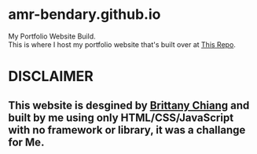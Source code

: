 # amr-bendary.github.io
My Portfolio Website Build.  
This is where I host my portfolio website that's built over at [This Repo](https://github.com/Amr-Bendary/amr-bendary.github.io).

# DISCLAIMER
## This website is desgined by [Brittany Chiang](https://github.com/bchiang7) and built by me using only HTML/CSS/JavaScript with no framework or library, it was a challange for Me.
